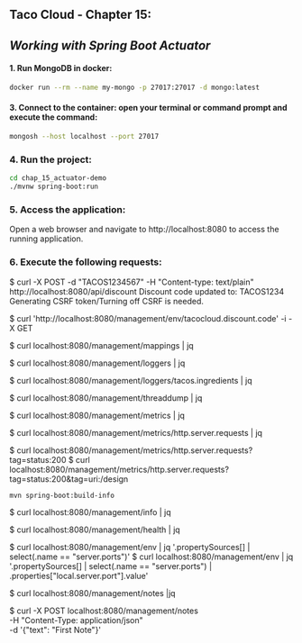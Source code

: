 ## Taco Cloud - Chapter 15: 
## *Working with Spring Boot Actuator*

#### 1. Run MongoDB in docker:
```bash
docker run --rm --name my-mongo -p 27017:27017 -d mongo:latest
```
#### 3. Connect to the container: open your terminal or command prompt and execute the command:
```bash
mongosh --host localhost --port 27017
```

### 4. Run the project:
```bash
cd chap_15_actuator-demo
./mvnw spring-boot:run
```

### 5. Access the application:
Open a web browser and navigate to http://localhost:8080 to access the running application.

### 6. Execute the following requests:

$ curl -X POST -d "TACOS1234567" -H "Content-type: text/plain" http://localhost:8080/api/discount
Discount code updated to: TACOS1234
Generating CSRF token/Turning off CSRF is needed.

$ curl 'http://localhost:8080/management/env/tacocloud.discount.code' -i -X GET

$ curl localhost:8080/management/mappings | jq

$ curl localhost:8080/management/loggers  | jq

$ curl localhost:8080/management/loggers/tacos.ingredients  | jq

$ curl localhost:8080/management/threaddump  | jq

$ curl localhost:8080/management/metrics  | jq

$ curl localhost:8080/management/metrics/http.server.requests | jq

$ curl localhost:8080/management/metrics/http.server.requests?  tag=status:200
$ curl localhost:8080/management/metrics/http.server.requests?  tag=status:200&tag=uri:/design

```bash
mvn spring-boot:build-info
```
$ curl localhost:8080/management/info | jq

$ curl localhost:8080/management/health | jq

$ curl localhost:8080/management/env | jq '.propertySources[] | select(.name == "server.ports")'
$ curl localhost:8080/management/env | jq '.propertySources[] | select(.name == "server.ports") | .properties["local.server.port"].value'


$ curl localhost:8080/management/notes |jq

$ curl -X POST localhost:8080/management/notes \
-H "Content-Type: application/json" \
-d '{"text": "First Note"}'

